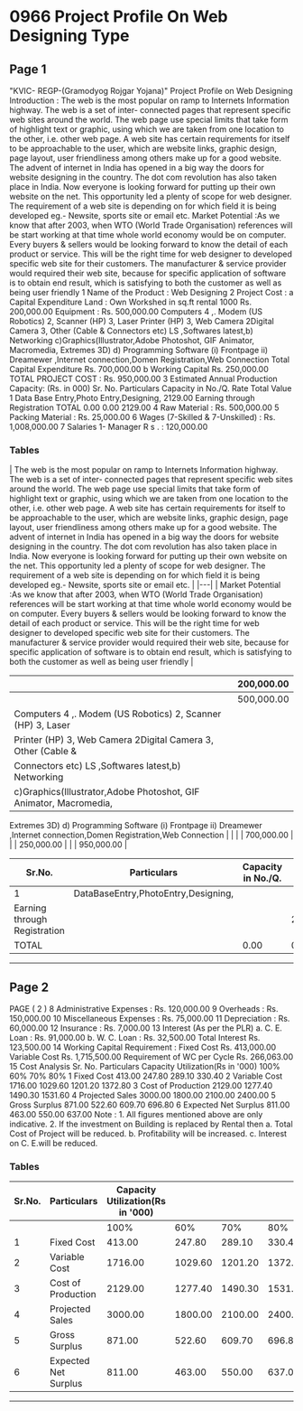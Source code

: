 # 0966 Project Profile On Web Designing Type

## Page 1

"KVIC- REGP-(Gramodyog Rojgar Yojana)" Project Profile on Web Designing Introduction : The web is the most popular on ramp to Internets Information highway. The web is a set of inter- connected pages that represent specific web sites around the world. The web page use special limits that take form of highlight text or graphic, using which we are taken from one location to the other, i.e. other web page. A web site has certain requirements for itself to be approachable to the user, which are website links, graphic design, page layout, user friendliness among others make up for a good website. The advent of internet in India has opened in a big way the doors for website designing in the country. The dot com revolution has also taken place in India. Now everyone is looking forward for putting up their own website on the net. This opportunity led a plenty of scope for web designer. The requirement of a web site is depending on for which field it is being developed eg.- Newsite, sports site or email etc. Market Potential :As we know that after 2003, when WTO (World Trade Organisation) references will be start working at that time whole world economy would be on computer. Every buyers & sellers would be looking forward to know the detail of each product or service. This will be the right time for web designer to developed specific web site for their customers. The manufacturer & service provider would required their web site, because for specific application of software is to obtain end result, which is satisfying to both the customer as well as being user friendly 1 Name of the Product : Web Designing 2 Project Cost : a Capital Expenditure Land : Own Workshed in sq.ft rental 1000 Rs. 200,000.00 Equipment : Rs. 500,000.00 Computers 4 ,. Modem (US Robotics) 2, Scanner (HP) 3, Laser Printer (HP) 3, Web Camera 2Digital Camera 3, Other (Cable & Connectors etc) LS ,Softwares latest,b) Networking c)Graphics(Illustrator,Adobe Photoshot, GIF Animator, Macromedia, Extremes 3D) d) Programming Software (i) Frontpage ii) Dreamewer ,Internet connection,Domen Registration,Web Connection Total Capital Expenditure Rs. 700,000.00 b Working Capital Rs. 250,000.00 TOTAL PROJECT COST : Rs. 950,000.00 3 Estimated Annual Production Capacity: (Rs. in 000) Sr. No. Particulars Capacity in No./Q. Rate Total Value 1 Data Base Entry,Photo Entry,Designing, 2129.00 Earning through Registration TOTAL 0.00 0.00 2129.00 4 Raw Material : Rs. 500,000.00 5 Packing Material : Rs. 25,000.00 6 Wages (7-Skilled & 7-Unskilled) : Rs. 1,008,000.00 7 Salaries 1- Manager R s . : 120,000.00

### Tables

| The web is the most popular on ramp to Internets Information highway. The web is a set of inter-
connected pages that represent specific web sites around the world. The web page use special limits that
take form of highlight text or graphic, using which we are taken from one location to the other, i.e. other
web page. A web site has certain requirements for itself to be approachable to the user, which are
website links, graphic design, page layout, user friendliness among others make up for a good website.
The advent of internet in India has opened in a big way the doors for website designing in the country.
The dot com revolution has also taken place in India. Now everyone is looking forward for putting up their
own website on the net. This opportunity led a plenty of scope for web designer. The requirement of a
web site is depending on for which field it is being developed eg.- Newsite, sports site or email etc. |
|---|
| Market Potential :As we know that after 2003, when WTO (World Trade Organisation) references will be
start working at that time whole world economy would be on computer. Every buyers & sellers would be
looking forward to know the detail of each product or service. This will be the right time for web designer
to developed specific web site for their customers. The manufacturer & service provider would required
their web site, because for specific application of software is to obtain end result, which is satisfying to
both the customer as well as being user friendly |

|  | 200,000.00 |
|---|---|
|  | 500,000.00 |
| Computers 4 ,. Modem (US Robotics) 2, Scanner (HP) 3, Laser |  |
| Printer (HP) 3, Web Camera 2Digital Camera 3, Other (Cable & |  |
| Connectors etc) LS ,Softwares latest,b) Networking |  |
| c)Graphics(Illustrator,Adobe Photoshot, GIF Animator, Macromedia,
Extremes 3D) d) Programming Software (i) Frontpage ii) Dreamewer
,Internet connection,Domen Registration,Web Connection |  |
|  | 700,000.00 |
|  | 250,000.00 |
|  | 950,000.00 |

| Sr.No. | Particulars | Capacity in No./Q. | Rate | Total Value |
|---|---|---|---|---|
| 1 | DataBaseEntry,PhotoEntry,Designing,
Earning through Registration |  |  | 2129.00 |
| TOTAL |  | 0.00 | 0.00 | 2129.00 |

---

## Page 2

PAGE ( 2 ) 8 Administrative Expenses : Rs. 120,000.00 9 Overheads : Rs. 150,000.00 10 Miscellaneous Expenses : Rs. 75,000.00 11 Depreciation : Rs. 60,000.00 12 Insurance : Rs. 7,000.00 13 Interest (As per the PLR) a. C. E. Loan : Rs. 91,000.00 b. W. C. Loan : Rs. 32,500.00 Total Interest Rs. 123,500.00 14 Working Capital Requirement : Fixed Cost Rs. 413,000.00 Variable Cost Rs. 1,715,500.00 Requirement of WC per Cycle Rs. 266,063.00 15 Cost Analysis Sr. No. Particulars Capacity Utilization(Rs in '000) 100% 60% 70% 80% 1 Fixed Cost 413.00 247.80 289.10 330.40 2 Variable Cost 1716.00 1029.60 1201.20 1372.80 3 Cost of Production 2129.00 1277.40 1490.30 1531.60 4 Projected Sales 3000.00 1800.00 2100.00 2400.00 5 Gross Surplus 871.00 522.60 609.70 696.80 6 Expected Net Surplus 811.00 463.00 550.00 637.00 Note : 1. All figures mentioned above are only indicative. 2. If the investment on Building is replaced by Rental then a. Total Cost of Project will be reduced. b. Profitability will be increased. c. Interest on C. E.will be reduced.

### Tables

| Sr.No. | Particulars | Capacity Utilization(Rs in '000) |  |  |  |
|---|---|---|---|---|---|
|  |  | 100% | 60% | 70% | 80% |
| 1 | Fixed Cost | 413.00 | 247.80 | 289.10 | 330.40 |
| 2 | Variable Cost | 1716.00 | 1029.60 | 1201.20 | 1372.80 |
| 3 | Cost of Production | 2129.00 | 1277.40 | 1490.30 | 1531.60 |
| 4 | Projected Sales | 3000.00 | 1800.00 | 2100.00 | 2400.00 |
| 5 | Gross Surplus | 871.00 | 522.60 | 609.70 | 696.80 |
| 6 | Expected Net Surplus | 811.00 | 463.00 | 550.00 | 637.00 |

---
